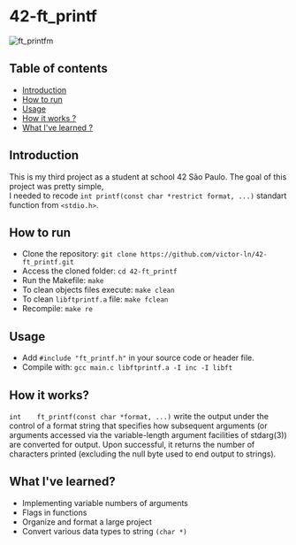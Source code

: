 # 42-ft_printf

![ft_printfm](https://user-images.githubusercontent.com/81260589/183134464-29c8c081-0ef4-476d-a9bf-d6b0953bd40e.png)

## Table of contents

- [Introduction](#Introduction)
- [How to run](#How-to-run)
- [Usage](#Usage)
- [How it works ?](#How-it-works?)
- [What I've learned ?](#What-I've-learned?)

## Introduction
This is my third project as a student at school 42 São Paulo. 
The goal of this project was pretty simple, <br> I needed to recode `int printf(const char *restrict format, ...)` standart function from `<stdio.h>`.

## How to run

- Clone the repository:
`git clone https://github.com/victor-ln/42-ft_printf.git`
- Access the cloned folder:
`cd 42-ft_printf`
- Run the Makefile:
`make`
- To clean objects files execute:
`make clean`
- To clean `libftprintf.a` file:
`make fclean`
- Recompile:
`make re`

## Usage

- Add `#include "ft_printf.h"` in your source code or header file.
- Compile with:
``gcc main.c libftprintf.a -I inc -I libft``

## How it works?

`int	ft_printf(const char *format, ...)` write the output under the control of a
format string that specifies how subsequent arguments (or
arguments accessed via the variable-length argument facilities of
stdarg(3)) are converted for output. Upon successful, it returns the number of characters printed 
(excluding the null byte used to end output to strings).

## What I've learned?

- Implementing variable numbers of arguments
- Flags in functions
- Organize and format a large project
- Convert various data types to string `(char *)`
